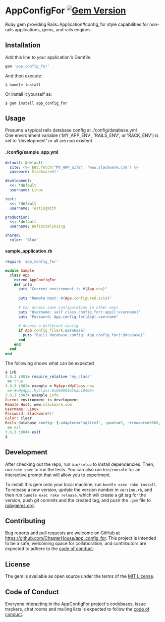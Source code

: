 # AppConfigFor [![Gem Version](https://badge.fury.io/rb/app_config_for.svg)](https://badge.fury.io/rb/app_config_for)

Ruby gem providing Rails::Application#config_for style capabilities for non-rails applications, gems, and rails engines.

## Installation

Add this line to your application's Gemfile:

```ruby
gem 'app_config_for'
```

And then execute:

    $ bundle install

Or install it yourself as:

    $ gem install app_config_for

## Usage
Presume a typical rails database config at ./config/database.yml  
One environment variable ('MY_APP_ENV', 'RAILS_ENV', or 'RACK_ENV') is set to 'development' or all are non existent.

#### ./config/sample_app.yml
```yml
default: &default
  site: <%= ENV.fetch("MY_APP_SITE", 'www.slackware.com') %>
  password: Slackware#1!

development:
  <<: *default
  username: Linux

test:
  <<: *default
  username: TestingWith

production:
  <<: *default
  username: DefinitelyUsing

shared:
  color: 'Blue'
```

#### sample_application.rb
```ruby
require 'app_config_for'

module Sample
  class App
    extend AppConfigFor
    def info
      puts "Current environment is #{App.env}"
 
      puts "Remote Host: #{App.configured.site}"
 
      # Can access same configuration in other ways
      puts "Username: self.class.config_for(:app)[:username]"
      puts "Password: App.config_for(App).username"
 
      # Access a different config
      if App.config_file?(:database)
        puts "Rails database config: App.config_for(:database)"
      end
    end
  end
end
```

The following shows what can be expected
```ruby
$ irb
3.0.3 :001> require_relative 'my_class'
 => true
3.0.3 :002> example = MyApp::MyClass.new
 => #<MyApp::MyClass:0x000001655ac10460>
3.0.3 :003> example.info
Curent environment is development
Remote Host: www.slackware.com
Username: Linux
Password: Slackware#1!
Color: clear
Rails database config: {:adapter=>"sqlite3", :pool=>5, :timeout=>5000, :database=>"db/development.sqlite3"}
 => nil
3.0.3 :004> exit
$
```

## Development

After checking out the repo, run `bin/setup` to install dependencies. Then, run `rake spec` to run the tests. You can also run `bin/console` for an interactive prompt that will allow you to experiment.

To install this gem onto your local machine, run `bundle exec rake install`. To release a new version, update the version number in `version.rb`, and then run `bundle exec rake release`, which will create a git tag for the version, push git commits and the created tag, and push the `.gem` file to [rubygems.org](https://rubygems.org).

## Contributing

Bug reports and pull requests are welcome on GitHub at https://github.com/ChapterHouse/app_config_for. This project is intended to be a safe, welcoming space for collaboration, and contributors are expected to adhere to the [code of conduct](https://github.com/ChapterHouse/app_config_for/blob/master/CODE_OF_CONDUCT.md).

## License

The gem is available as open source under the terms of the [MIT License](https://opensource.org/licenses/MIT).

## Code of Conduct

Everyone interacting in the AppConfigFor project's codebases, issue trackers, chat rooms and mailing lists is expected to follow the [code of conduct](https://github.com/ChapterHouse/app_config_for/blob/master/CODE_OF_CONDUCT.md).
